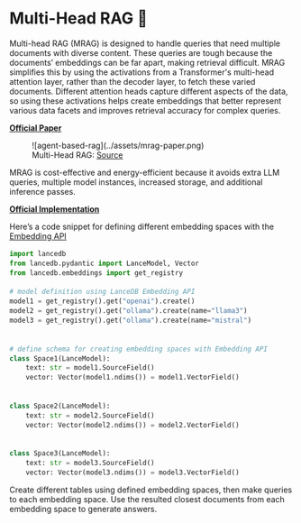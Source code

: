 **Multi-Head RAG 📃**
====================================================================

Multi-head RAG (MRAG) is designed to handle queries that need multiple documents with diverse content. These queries are tough because the documents’ embeddings can be far apart, making retrieval difficult. MRAG simplifies this by using the activations from a Transformer's multi-head attention layer, rather than the decoder layer, to fetch these varied documents. Different attention heads capture different aspects of the data, so using these activations helps create embeddings that better represent various data facets and improves retrieval accuracy for complex queries.

**[Official Paper](https://arxiv.org/pdf/2406.05085)**

<figure markdown="span">
  ![agent-based-rag](../assets/mrag-paper.png)
  <figcaption>Multi-Head RAG: <a href="https://github.com/spcl/MRAG">Source</a>
  </figcaption>
</figure>

MRAG is cost-effective and energy-efficient because it avoids extra LLM queries, multiple model instances, increased storage, and additional inference passes.

**[Official Implementation](https://github.com/spcl/MRAG)**

Here’s a code snippet for defining different embedding spaces with the [Embedding API](https://lancedb.github.io/lancedb/embeddings/embedding_functions/)

```python
import lancedb
from lancedb.pydantic import LanceModel, Vector
from lancedb.embeddings import get_registry

# model definition using LanceDB Embedding API
model1 = get_registry().get("openai").create()
model2 = get_registry().get("ollama").create(name="llama3")
model3 = get_registry().get("ollama").create(name="mistral")


# define schema for creating embedding spaces with Embedding API
class Space1(LanceModel):
    text: str = model1.SourceField()
    vector: Vector(model1.ndims()) = model1.VectorField()


class Space2(LanceModel):
    text: str = model2.SourceField()
    vector: Vector(model2.ndims()) = model2.VectorField()


class Space3(LanceModel):
    text: str = model3.SourceField()
    vector: Vector(model3.ndims()) = model3.VectorField()
```

Create different tables using defined embedding spaces, then make queries to each embedding space. Use the resulted closest documents from each embedding space to generate answers.



